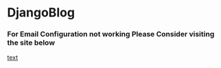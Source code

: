 # DjangoBlog

### For Email Configuration not working Please Consider visiting the site below

[text](https://opensource.com/article/22/12/django-send-emails-smtp)
